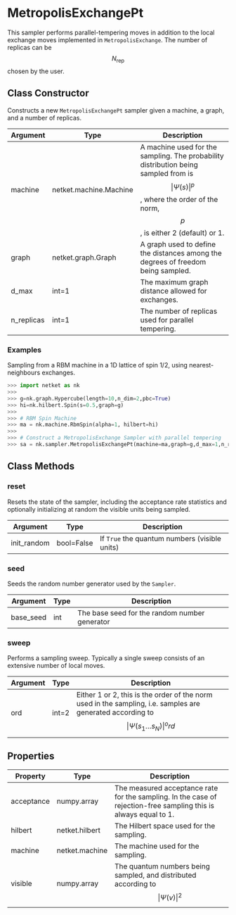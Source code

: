 # MetropolisExchangePt
This sampler performs parallel-tempering moves in addition to
 the local exchange moves implemented in `MetropolisExchange`.
 The number of replicas can be $$ N_{\mathrm{rep}} $$ chosen by the user.

## Class Constructor
Constructs a new ``MetropolisExchangePt`` sampler given a machine, a
graph, and a number of replicas.

| Argument |         Type         |                                                                            Description                                                                             |
|----------|----------------------|--------------------------------------------------------------------------------------------------------------------------------------------------------------------|
|machine   |netket.machine.Machine|A machine used for the sampling. The probability distribution being sampled from is $$\|\Psi(s)\|^p$$, where the order of the norm, $$p$$, is either 2 (default) or 1.|
|graph     |netket.graph.Graph    |A graph used to define the distances among the degrees of freedom being sampled.                                                                                    |
|d_max     |int=1                 |The maximum graph distance allowed for exchanges.                                                                                                                   |
|n_replicas|int=1                 |The number of replicas used for parallel tempering.                                                                                                                 |

### Examples
Sampling from a RBM machine in a 1D lattice of spin 1/2, using
nearest-neighbours exchanges.

```python
>>> import netket as nk
>>>
>>> g=nk.graph.Hypercube(length=10,n_dim=2,pbc=True)
>>> hi=nk.hilbert.Spin(s=0.5,graph=g)
>>>
>>> # RBM Spin Machine
>>> ma = nk.machine.RbmSpin(alpha=1, hilbert=hi)
>>>
>>> # Construct a MetropolisExchange Sampler with parallel tempering
>>> sa = nk.sampler.MetropolisExchangePt(machine=ma,graph=g,d_max=1,n_replicas=16)

```



## Class Methods 
### reset
Resets the state of the sampler, including the acceptance rate statistics
and optionally initializing at random the visible units being sampled.

| Argument  |   Type   |                  Description                  |
|-----------|----------|-----------------------------------------------|
|init_random|bool=False|If ``True`` the quantum numbers (visible units)|

### seed
Seeds the random number generator used by the ``Sampler``.

|Argument |Type|                 Description                 |
|---------|----|---------------------------------------------|
|base_seed|int |The base seed for the random number generator|

### sweep
Performs a sampling sweep. Typically a single sweep
consists of an extensive number of local moves.

|Argument|Type |                                                               Description                                                               |
|--------|-----|-----------------------------------------------------------------------------------------------------------------------------------------|
|ord     |int=2|Either 1 or 2, this is the order of the norm used in the sampling, i.e. samples are generated according to $$\|\Psi(s_1\dots s_N) \| ^ord$$|

## Properties

| Property |               Type               |                                                        Description                                                        |
|----------|----------------------------------|---------------------------------------------------------------------------------------------------------------------------|
|acceptance|         numpy.array              | The measured acceptance rate for the sampling.         In the case of rejection-free sampling this is always equal to 1.  |
|hilbert   |         netket.hilbert           | The Hilbert space used for the sampling.                                                                                  |
|machine   |         netket.machine           | The machine used for the sampling.                                                                                        |
|visible   |                       numpy.array| The quantum numbers being sampled,                        and distributed according to $$\|\Psi(v)\|^2$$                    |
